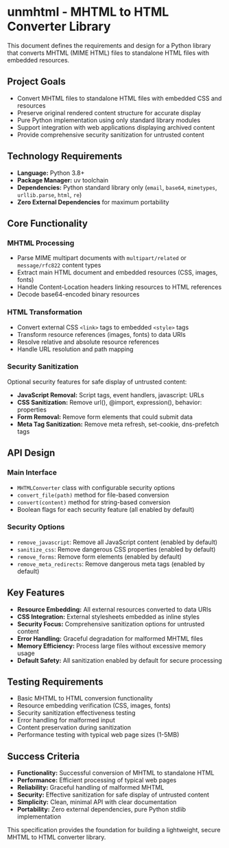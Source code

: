 # **unmhtml - MHTML to HTML Converter Library**

This document defines the requirements and design for a Python library that converts MHTML (MIME HTML) files to standalone HTML files with embedded resources.

## **Project Goals**

- Convert MHTML files to standalone HTML files with embedded CSS and resources
- Preserve original rendered content structure for accurate display
- Pure Python implementation using only standard library modules
- Support integration with web applications displaying archived content
- Provide comprehensive security sanitization for untrusted content

## **Technology Requirements**

- **Language:** Python 3.8+
- **Package Manager:** uv toolchain
- **Dependencies:** Python standard library only (`email`, `base64`, `mimetypes`, `urllib.parse`, `html`, `re`)
- **Zero External Dependencies** for maximum portability

## **Core Functionality**

### **MHTML Processing**
- Parse MIME multipart documents with `multipart/related` or `message/rfc822` content types
- Extract main HTML document and embedded resources (CSS, images, fonts)
- Handle Content-Location headers linking resources to HTML references
- Decode base64-encoded binary resources

### **HTML Transformation**
- Convert external CSS `<link>` tags to embedded `<style>` tags
- Transform resource references (images, fonts) to data URIs
- Resolve relative and absolute resource references
- Handle URL resolution and path mapping

### **Security Sanitization**
Optional security features for safe display of untrusted content:

- **JavaScript Removal:** Script tags, event handlers, javascript: URLs
- **CSS Sanitization:** Remove url(), @import, expression(), behavior: properties
- **Form Removal:** Remove form elements that could submit data
- **Meta Tag Sanitization:** Remove meta refresh, set-cookie, dns-prefetch tags

## **API Design**

### **Main Interface**
- `MHTMLConverter` class with configurable security options
- `convert_file(path)` method for file-based conversion
- `convert(content)` method for string-based conversion
- Boolean flags for each security feature (all enabled by default)

### **Security Options**
- `remove_javascript`: Remove all JavaScript content (enabled by default)
- `sanitize_css`: Remove dangerous CSS properties (enabled by default)
- `remove_forms`: Remove form elements (enabled by default)
- `remove_meta_redirects`: Remove dangerous meta tags (enabled by default)

## **Key Features**

- **Resource Embedding:** All external resources converted to data URIs
- **CSS Integration:** External stylesheets embedded as inline styles
- **Security Focus:** Comprehensive sanitization options for untrusted content
- **Error Handling:** Graceful degradation for malformed MHTML files
- **Memory Efficiency:** Process large files without excessive memory usage
- **Default Safety:** All sanitization enabled by default for secure processing

## **Testing Requirements**

- Basic MHTML to HTML conversion functionality
- Resource embedding verification (CSS, images, fonts)
- Security sanitization effectiveness testing
- Error handling for malformed input
- Content preservation during sanitization
- Performance testing with typical web page sizes (1-5MB)

## **Success Criteria**

- **Functionality:** Successful conversion of MHTML to standalone HTML
- **Performance:** Efficient processing of typical web pages
- **Reliability:** Graceful handling of malformed MHTML
- **Security:** Effective sanitization for safe display of untrusted content
- **Simplicity:** Clean, minimal API with clear documentation
- **Portability:** Zero external dependencies, pure Python stdlib implementation

This specification provides the foundation for building a lightweight, secure MHTML to HTML converter library.